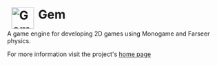 <img src="https://raw.githubusercontent.com/gmich/Gem/master/Gem/Content/gem.png" width="52" height="50" alt="Gem logo" title="Gem" hspace="10" align="left">    Gem  
===================================

A game engine for developing 2D games using Monogame and Farseer physics.

For more information visit the project's [home page](http://gmich.github.io/Gem/)





